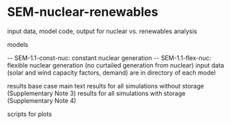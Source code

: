 # SEM-nuclear-renewables
input data, model code, output for nuclear vs. renewables analysis

models

-- SEM-1.1-const-nuc: constant nuclear generation
-- SEM-1.1-flex-nuc: flexible nuclear generation (no curtailed generation from nuclear)
  input data (solar and wind capacity factors, demand) are in directory of each model

results
  base case main text
  results for all simulations without storage (Supplementary Note 3)
  results for all simulations with storage (Supplementary Note 4)

scripts for plots
